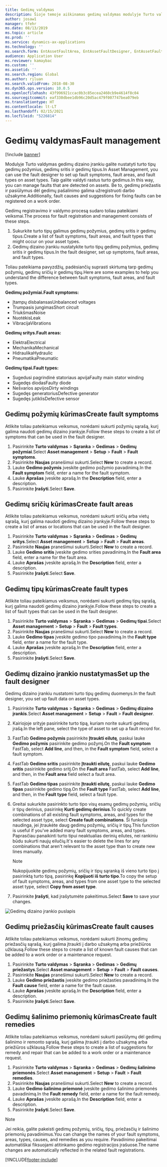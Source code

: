 ```yaml
---
title: Gedimų valdymas
description: Šioje temoje aiškinamas gedimų valdymas modulyje Turto valdymas.
author: josaw1
manager: tfehr
ms.date: 08/13/2019
ms.topic: article
ms.prod: ''
ms.service: dynamics-ax-applications
ms.technology: ''
ms.search.form: EntAssetFaultArea, EntAssetFaultDesigner, EntAssetFaultCopyFromObjectType, EntAssetFaultRemedy, EntAssetObjectFaultRelationRequestInfoPart, EntAssetObjectFaultRelationWorkOrderInfoPart, EntAssetFaultCreateCombinations, EntAssetObjectFaultSymptom, EntAssetObjectFaultSymptomListPage, EntAssetFaultType, EntAssetFaultSymptom, EntAssetFaultCause
audience: Application User
ms.reviewer: kamaybac
ms.custom: ''
ms.assetid: ''
ms.search.region: Global
ms.author: riluan
ms.search.validFrom: 2018-08-30
ms.dyn365.ops.version: 10.0.5
ms.openlocfilehash: 43f996921ccac0b3c85ecea2460cb9e4614f8c04
ms.sourcegitcommit: eaf330dbee1db96c20d5ac479f007747bea079eb
ms.translationtype: HT
ms.contentlocale: lt-LT
ms.lasthandoff: 02/15/2021
ms.locfileid: "5226814"
---
```

# <a name="fault-management"></a><span data-ttu-id="d61d8-103">Gedimų valdymas</span><span class="sxs-lookup"><span data-stu-id="d61d8-103">Fault management</span></span>

[!include [banner](../../includes/banner.md)]

 

<span data-ttu-id="d61d8-104">Modulyje Turto valdymas gedimų dizaino įrankiu galite nustatyti turto tipų gedimų požymius, gedimų sritis ir gedimų tipus.</span><span class="sxs-lookup"><span data-stu-id="d61d8-104">In Asset Management, you can use the fault designer to set up fault symptoms, fault areas, and fault types on asset types.</span></span> <span data-ttu-id="d61d8-105">Taip galite valdyti rastus turto gedimus.</span><span class="sxs-lookup"><span data-stu-id="d61d8-105">In this way, you can manage faults that are detected on assets.</span></span> <span data-ttu-id="d61d8-106">Be to, gedimų priežastis ir pasiūlymus dėl gedimų pašalinimo galima užregistruoti darbo užsakyme.</span><span class="sxs-lookup"><span data-stu-id="d61d8-106">Additionally, fault causes and suggestions for fixing faults can be registered on a work order.</span></span>

<span data-ttu-id="d61d8-107">Gedimų registravimo ir valdymo procesą sudaro toliau pateikiami veiksmai.</span><span class="sxs-lookup"><span data-stu-id="d61d8-107">The process for fault registration and management consists of these steps.</span></span>

1. <span data-ttu-id="d61d8-108">Sukurkite turto tipų galimus gedimų požymius, gedimų sritis ir gedimų tipus.</span><span class="sxs-lookup"><span data-stu-id="d61d8-108">Create a list of fault symptoms, fault areas, and fault types that might occur on your asset types.</span></span>
2. <span data-ttu-id="d61d8-109">Gedimų dizaino įrankiu nustatykite turto tipų gedimų požymius, gedimų sritis ir gedimų tipus.</span><span class="sxs-lookup"><span data-stu-id="d61d8-109">In the fault designer, set up symptoms, fault areas, and fault types.</span></span>

<span data-ttu-id="d61d8-110">Toliau pateikiama pavyzdžių, padėsiančių suprasti skirtumą tarp gedimų požymių, gedimų sričių ir gedimų tipų.</span><span class="sxs-lookup"><span data-stu-id="d61d8-110">Here are some examples to help you understand the difference between fault symptoms, fault areas, and fault types.</span></span>

<span data-ttu-id="d61d8-111">**Gedimų požymiai.**</span><span class="sxs-lookup"><span data-stu-id="d61d8-111">**Fault symptoms:**</span></span>

- <span data-ttu-id="d61d8-112">Įtampų disbalansas</span><span class="sxs-lookup"><span data-stu-id="d61d8-112">Unbalanced voltages</span></span>
- <span data-ttu-id="d61d8-113">Trumpasis jungimas</span><span class="sxs-lookup"><span data-stu-id="d61d8-113">Short circuit</span></span>
- <span data-ttu-id="d61d8-114">Triukšmas</span><span class="sxs-lookup"><span data-stu-id="d61d8-114">Noise</span></span>
- <span data-ttu-id="d61d8-115">Nuotėkis</span><span class="sxs-lookup"><span data-stu-id="d61d8-115">Leak</span></span>
- <span data-ttu-id="d61d8-116">Vibracija</span><span class="sxs-lookup"><span data-stu-id="d61d8-116">Vibrations</span></span>

<span data-ttu-id="d61d8-117">**Gedimų sritys.**</span><span class="sxs-lookup"><span data-stu-id="d61d8-117">**Fault areas:**</span></span>

- <span data-ttu-id="d61d8-118">Elektra</span><span class="sxs-lookup"><span data-stu-id="d61d8-118">Electrical</span></span>
- <span data-ttu-id="d61d8-119">Mechanika</span><span class="sxs-lookup"><span data-stu-id="d61d8-119">Mechanical</span></span>
- <span data-ttu-id="d61d8-120">Hidraulika</span><span class="sxs-lookup"><span data-stu-id="d61d8-120">Hydraulic</span></span>
- <span data-ttu-id="d61d8-121">Pneumatika</span><span class="sxs-lookup"><span data-stu-id="d61d8-121">Pneumatic</span></span>

<span data-ttu-id="d61d8-122">**Gedimų tipai.**</span><span class="sxs-lookup"><span data-stu-id="d61d8-122">**Fault types:**</span></span>

- <span data-ttu-id="d61d8-123">Sugedusi pagrindinė statoriaus apvija</span><span class="sxs-lookup"><span data-stu-id="d61d8-123">Faulty main stator winding</span></span>
- <span data-ttu-id="d61d8-124">Sugedęs diodas</span><span class="sxs-lookup"><span data-stu-id="d61d8-124">Faulty diode</span></span>
- <span data-ttu-id="d61d8-125">Nešvarios apvijos</span><span class="sxs-lookup"><span data-stu-id="d61d8-125">Dirty windings</span></span>
- <span data-ttu-id="d61d8-126">Sugedęs generatorius</span><span class="sxs-lookup"><span data-stu-id="d61d8-126">Defective generator</span></span>
- <span data-ttu-id="d61d8-127">Sugedęs jutiklis</span><span class="sxs-lookup"><span data-stu-id="d61d8-127">Defective sensor</span></span>

## <a name="create-fault-symptoms"></a><span data-ttu-id="d61d8-128">Gedimų požymių kūrimas</span><span class="sxs-lookup"><span data-stu-id="d61d8-128">Create fault symptoms</span></span>

<span data-ttu-id="d61d8-129">Atlikite toliau pateikiamus veiksmus, norėdami sukurti požymių sąrašą, kurį galima naudoti gedimų dizaino įrankyje.</span><span class="sxs-lookup"><span data-stu-id="d61d8-129">Follow these steps to create a list of symptoms that can be used in the fault designer.</span></span>

1. <span data-ttu-id="d61d8-130">Pasirinkite **Turto valdymas** \> **Sąranka** \> **Gedimas** \> **Gedimų požymiai**.</span><span class="sxs-lookup"><span data-stu-id="d61d8-130">Select **Asset management** \> **Setup** \> **Fault** \> **Fault symptoms**.</span></span>
2. <span data-ttu-id="d61d8-131">Pasirinkite **Naujas** pranešimui sukurti.</span><span class="sxs-lookup"><span data-stu-id="d61d8-131">Select **New** to create a record.</span></span>
3. <span data-ttu-id="d61d8-132">Lauke **Gedimo požymis** įveskite gedimo požymio pavadinimą.</span><span class="sxs-lookup"><span data-stu-id="d61d8-132">In the **Fault symptom** field, enter a name for the fault symptom.</span></span>
4. <span data-ttu-id="d61d8-133">Lauke **Aprašas** įveskite aprašą.</span><span class="sxs-lookup"><span data-stu-id="d61d8-133">In the **Description** field, enter a description.</span></span>
5. <span data-ttu-id="d61d8-134">Pasirinkite **Įrašyti**.</span><span class="sxs-lookup"><span data-stu-id="d61d8-134">Select **Save**.</span></span>

## <a name="create-fault-areas"></a><span data-ttu-id="d61d8-135">Gedimų sričių kūrimas</span><span class="sxs-lookup"><span data-stu-id="d61d8-135">Create fault areas</span></span>

<span data-ttu-id="d61d8-136">Atlikite toliau pateikiamus veiksmus, norėdami sukurti sričių arba vietų sąrašą, kurį galima naudoti gedimų dizaino įrankyje.</span><span class="sxs-lookup"><span data-stu-id="d61d8-136">Follow these steps to create a list of areas or locations that can be used in the fault designer.</span></span>

1. <span data-ttu-id="d61d8-137">Pasirinkite **Turto valdymas** \> **Sąranka** \> **Gedimas** \> **Gedimų sritys**.</span><span class="sxs-lookup"><span data-stu-id="d61d8-137">Select **Asset management** \> **Setup** \> **Fault** \> **Fault areas**.</span></span>
2. <span data-ttu-id="d61d8-138">Pasirinkite **Naujas** pranešimui sukurti.</span><span class="sxs-lookup"><span data-stu-id="d61d8-138">Select **New** to create a record.</span></span>
3. <span data-ttu-id="d61d8-139">Lauke **Gedimo sritis** įveskite gedimo srities pavadinimą.</span><span class="sxs-lookup"><span data-stu-id="d61d8-139">In the **Fault area** field, enter a name for the fault area.</span></span>
4. <span data-ttu-id="d61d8-140">Lauke **Aprašas** įveskite aprašą.</span><span class="sxs-lookup"><span data-stu-id="d61d8-140">In the **Description** field, enter a description.</span></span>
5. <span data-ttu-id="d61d8-141">Pasirinkite **Įrašyti**.</span><span class="sxs-lookup"><span data-stu-id="d61d8-141">Select **Save**.</span></span>

## <a name="create-fault-types"></a><span data-ttu-id="d61d8-142">Gedimų tipų kūrimas</span><span class="sxs-lookup"><span data-stu-id="d61d8-142">Create fault types</span></span>

<span data-ttu-id="d61d8-143">Atlikite toliau pateikiamus veiksmus, norėdami sukurti gedimų tipų sąrašą, kurį galima naudoti gedimų dizaino įrankyje.</span><span class="sxs-lookup"><span data-stu-id="d61d8-143">Follow these steps to create a list of fault types that can be used in the fault designer.</span></span>

1. <span data-ttu-id="d61d8-144">Pasirinkite **Turto valdymas** \> **Sąranka** \> **Gedimas** \> **Gedimų tipai**.</span><span class="sxs-lookup"><span data-stu-id="d61d8-144">Select **Asset management** \> **Setup** \> **Fault** \> **Fault types**.</span></span>
2. <span data-ttu-id="d61d8-145">Pasirinkite **Naujas** pranešimui sukurti.</span><span class="sxs-lookup"><span data-stu-id="d61d8-145">Select **New** to create a record.</span></span>
3. <span data-ttu-id="d61d8-146">Lauke **Gedimo tipas** įveskite gedimo tipo pavadinimą.</span><span class="sxs-lookup"><span data-stu-id="d61d8-146">In the **Fault type** field, enter a name for the fault type.</span></span>
4. <span data-ttu-id="d61d8-147">Lauke **Aprašas** įveskite aprašą.</span><span class="sxs-lookup"><span data-stu-id="d61d8-147">In the **Description** field, enter a description.</span></span>
5. <span data-ttu-id="d61d8-148">Pasirinkite **Įrašyti**.</span><span class="sxs-lookup"><span data-stu-id="d61d8-148">Select **Save**.</span></span>

## <a name="set-up-the-fault-designer"></a><span data-ttu-id="d61d8-149">Gedimų dizaino įrankio nustatymas</span><span class="sxs-lookup"><span data-stu-id="d61d8-149">Set up the fault designer</span></span>

<span data-ttu-id="d61d8-150">Gedimų dizaino įrankiu nustatomi turto tipų gedimų duomenys.</span><span class="sxs-lookup"><span data-stu-id="d61d8-150">In the fault designer, you set up fault data on asset types.</span></span>

1. <span data-ttu-id="d61d8-151">Pasirinkite **Turto valdymas** \> **Sąranka** \> **Gedimas** \> **Gedimų dizaino įrankis**.</span><span class="sxs-lookup"><span data-stu-id="d61d8-151">Select **Asset management** \> **Setup** \> **Fault** \> **Fault designer**.</span></span>
2. <span data-ttu-id="d61d8-152">Kairiojoje srityje pasirinkite turto tipą, kuriam norite sukurti gedimų įrašą.</span><span class="sxs-lookup"><span data-stu-id="d61d8-152">In the left pane, select the type of asset to set up a fault record for.</span></span>
3. <span data-ttu-id="d61d8-153">FastTab **Gedimo požymis** pasirinkite **Įtraukti eilutę**, paskui lauke **Gedimo požymis** pasirinkite gedimo požymį.</span><span class="sxs-lookup"><span data-stu-id="d61d8-153">On the **Fault symptom** FastTab, select **Add line**, and then, in the **Fault symptom** field, select a fault symptom.</span></span>
4. <span data-ttu-id="d61d8-154">FastTab **Gedimo sritis** pasirinkite **Įtraukti eilutę**, paskui lauke **Gedimo sritis** pasirinkite gedimo sritį.</span><span class="sxs-lookup"><span data-stu-id="d61d8-154">On the **Fault area** FastTab, select **Add line**, and then, in the **Fault area** field select a fault area.</span></span>
5. <span data-ttu-id="d61d8-155">FastTab **Gedimo tipas** pasirinkite **Įtraukti eilutę**, paskui lauke **Gedimo tipas** pasirinkite gedimo tipą.</span><span class="sxs-lookup"><span data-stu-id="d61d8-155">On the **Fault type** FastTab, select **Add line**, and then, in the **Fault type** field, select a fault type.</span></span>
6. <span data-ttu-id="d61d8-156">Greitai sukurkite pasirinkto turto tipo visų esamų gedimų požymių, sričių ir tipų derinius, pasirinkę **Kurti gedimų derinius**.</span><span class="sxs-lookup"><span data-stu-id="d61d8-156">To quickly create combinations of all existing fault symptoms, areas, and types for the selected asset type, select **Create fault combinations**.</span></span> <span data-ttu-id="d61d8-157">Ši funkcija naudinga, jei įtraukėte daug gedimų požymių, sričių ir tipų.</span><span class="sxs-lookup"><span data-stu-id="d61d8-157">This function is useful if you've added many fault symptoms, areas, and types.</span></span> <span data-ttu-id="d61d8-158">Paprasčiau panaikinti turto tipui neaktualias derinių eilutes, nei rankiniu būdu sukurti naujų eilučių.</span><span class="sxs-lookup"><span data-stu-id="d61d8-158">It's easier to delete the lines for any combinations that aren't relevant to the asset type than to create new lines manually.</span></span>

    > [!NOTE]
    > <span data-ttu-id="d61d8-159">Nukopijuokite gedimų požymių, sričių ir tipų sąranką iš vieno turto tipo į pasirinktą turto tipą, pasirinkę **Kopijuoti iš turto tipo**.</span><span class="sxs-lookup"><span data-stu-id="d61d8-159">To copy the setup of fault symptoms, areas, and types from one asset type to the selected asset type, select **Copy from asset type**.</span></span>

7. <span data-ttu-id="d61d8-160">Pasirinkite **Įrašyti**, kad įrašytumėte pakeitimus.</span><span class="sxs-lookup"><span data-stu-id="d61d8-160">Select **Save** to save your changes.</span></span>

![Gedimų dizaino įrankio puslapis](media/21-setup-for-work-orders.png)

## <a name="create-fault-causes"></a><span data-ttu-id="d61d8-162">Gedimų priežasčių kūrimas</span><span class="sxs-lookup"><span data-stu-id="d61d8-162">Create fault causes</span></span>

<span data-ttu-id="d61d8-163">Atlikite toliau pateikiamus veiksmus, norėdami sukurti žinomų gedimų priežasčių sąrašą, kurį galima įtraukti į darbo užsakymą arba priežiūros užklausą.</span><span class="sxs-lookup"><span data-stu-id="d61d8-163">Follow these steps to create a list of known fault causes that can be added to a work order or a maintenance request.</span></span>

1. <span data-ttu-id="d61d8-164">Pasirinkite **Turto valdymas** \> **Sąranka** \> **Gedimas** \> **Gedimų priežastys**.</span><span class="sxs-lookup"><span data-stu-id="d61d8-164">Select **Asset management** \> **Setup** \> **Fault** \> **Fault causes**.</span></span>
2. <span data-ttu-id="d61d8-165">Pasirinkite **Naujas** pranešimui sukurti.</span><span class="sxs-lookup"><span data-stu-id="d61d8-165">Select **New** to create a record.</span></span>
3. <span data-ttu-id="d61d8-166">Lauke **Gedimo priežastis** įveskite gedimo priežasties pavadinimą.</span><span class="sxs-lookup"><span data-stu-id="d61d8-166">In the **Fault cause** field, enter a name for the fault cause.</span></span>
4. <span data-ttu-id="d61d8-167">Lauke **Aprašas** įveskite aprašą.</span><span class="sxs-lookup"><span data-stu-id="d61d8-167">In the **Description** field, enter a description.</span></span>
5. <span data-ttu-id="d61d8-168">Pasirinkite **Įrašyti**.</span><span class="sxs-lookup"><span data-stu-id="d61d8-168">Select **Save**.</span></span>

## <a name="create-fault-remedies"></a><span data-ttu-id="d61d8-169">Gedimų šalinimo priemonių kūrimas</span><span class="sxs-lookup"><span data-stu-id="d61d8-169">Create fault remedies</span></span>

<span data-ttu-id="d61d8-170">Atlikite toliau pateikiamus veiksmus, norėdami sukurti pasiūlymų dėl gedimų šalinimo ir remonto sąrašą, kurį galima įtraukti į darbo užsakymą arba priežiūros užklausą.</span><span class="sxs-lookup"><span data-stu-id="d61d8-170">Follow these steps to create a list of suggestions for remedy and repair that can be added to a work order or a maintenance request.</span></span>

1. <span data-ttu-id="d61d8-171">Pasirinkite **Turto valdymas** \> **Sąranka** \> **Gedimas** \> **Gedimų šalinimo priemonės**.</span><span class="sxs-lookup"><span data-stu-id="d61d8-171">Select **Asset management** \> **Setup** \> **Fault** \> **Fault remedies**.</span></span>
2. <span data-ttu-id="d61d8-172">Pasirinkite **Naujas** pranešimui sukurti.</span><span class="sxs-lookup"><span data-stu-id="d61d8-172">Select **New** to create a record.</span></span>
3. <span data-ttu-id="d61d8-173">Lauke **Gedimo šalinimo priemonė** įveskite gedimo šalinimo priemonės pavadinimą.</span><span class="sxs-lookup"><span data-stu-id="d61d8-173">In the **Fault remedy** field, enter a name for the fault remedy.</span></span>
4. <span data-ttu-id="d61d8-174">Lauke **Aprašas** įveskite aprašą.</span><span class="sxs-lookup"><span data-stu-id="d61d8-174">In the **Description** field, enter a description.</span></span>
5. <span data-ttu-id="d61d8-175">Pasirinkite **Įrašyti**.</span><span class="sxs-lookup"><span data-stu-id="d61d8-175">Select **Save**.</span></span>

> [!NOTE]
> <span data-ttu-id="d61d8-176">Jei reikia, galite pakeisti gedimų požymių, sričių, tipų, priežasčių ir šalinimo priemonių pavadinimus.</span><span class="sxs-lookup"><span data-stu-id="d61d8-176">You can change the names of your fault symptoms, areas, types, causes, and remedies as you require.</span></span> <span data-ttu-id="d61d8-177">Pavadinimo pakeitimai automatiškai fiksuojami atitinkamo gedimo registracijos įrašuose.</span><span class="sxs-lookup"><span data-stu-id="d61d8-177">The name changes are automatically reflected in the related fault registrations.</span></span>


[!INCLUDE[footer-include](../../../includes/footer-banner.md)]